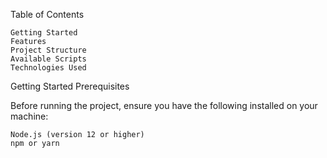 

Table of Contents

    Getting Started
    Features
    Project Structure
    Available Scripts
    Technologies Used

Getting Started
Prerequisites

Before running the project, ensure you have the following installed on your machine:

    Node.js (version 12 or higher)
    npm or yarn
